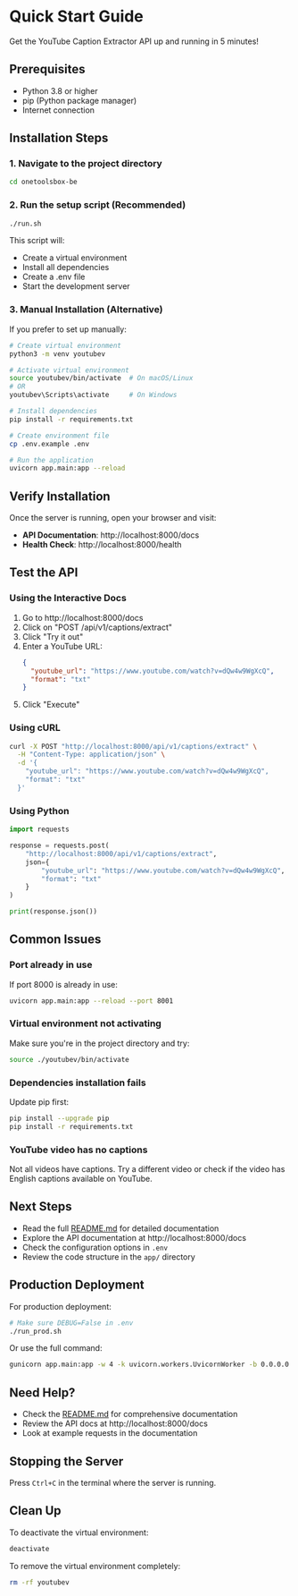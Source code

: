 # Quick Start Guide

Get the YouTube Caption Extractor API up and running in 5 minutes!

## Prerequisites

- Python 3.8 or higher
- pip (Python package manager)
- Internet connection

## Installation Steps

### 1. Navigate to the project directory

```bash
cd onetoolsbox-be
```

### 2. Run the setup script (Recommended)

```bash
./run.sh
```

This script will:
- Create a virtual environment
- Install all dependencies
- Create a .env file
- Start the development server

### 3. Manual Installation (Alternative)

If you prefer to set up manually:

```bash
# Create virtual environment
python3 -m venv youtubev

# Activate virtual environment
source youtubev/bin/activate  # On macOS/Linux
# OR
youtubev\Scripts\activate     # On Windows

# Install dependencies
pip install -r requirements.txt

# Create environment file
cp .env.example .env

# Run the application
uvicorn app.main:app --reload
```

## Verify Installation

Once the server is running, open your browser and visit:

- **API Documentation**: http://localhost:8000/docs
- **Health Check**: http://localhost:8000/health

## Test the API

### Using the Interactive Docs

1. Go to http://localhost:8000/docs
2. Click on "POST /api/v1/captions/extract"
3. Click "Try it out"
4. Enter a YouTube URL:
   ```json
   {
     "youtube_url": "https://www.youtube.com/watch?v=dQw4w9WgXcQ",
     "format": "txt"
   }
   ```
5. Click "Execute"

### Using cURL

```bash
curl -X POST "http://localhost:8000/api/v1/captions/extract" \
  -H "Content-Type: application/json" \
  -d '{
    "youtube_url": "https://www.youtube.com/watch?v=dQw4w9WgXcQ",
    "format": "txt"
  }'
```

### Using Python

```python
import requests

response = requests.post(
    "http://localhost:8000/api/v1/captions/extract",
    json={
        "youtube_url": "https://www.youtube.com/watch?v=dQw4w9WgXcQ",
        "format": "txt"
    }
)

print(response.json())
```

## Common Issues

### Port already in use

If port 8000 is already in use:

```bash
uvicorn app.main:app --reload --port 8001
```

### Virtual environment not activating

Make sure you're in the project directory and try:

```bash
source ./youtubev/bin/activate
```

### Dependencies installation fails

Update pip first:

```bash
pip install --upgrade pip
pip install -r requirements.txt
```

### YouTube video has no captions

Not all videos have captions. Try a different video or check if the video has English captions available on YouTube.

## Next Steps

- Read the full [README.md](README.md) for detailed documentation
- Explore the API documentation at http://localhost:8000/docs
- Check the configuration options in `.env`
- Review the code structure in the `app/` directory

## Production Deployment

For production deployment:

```bash
# Make sure DEBUG=False in .env
./run_prod.sh
```

Or use the full command:

```bash
gunicorn app.main:app -w 4 -k uvicorn.workers.UvicornWorker -b 0.0.0.0:8000
```

## Need Help?

- Check the [README.md](README.md) for comprehensive documentation
- Review the API docs at http://localhost:8000/docs
- Look at example requests in the documentation

## Stopping the Server

Press `Ctrl+C` in the terminal where the server is running.

## Clean Up

To deactivate the virtual environment:

```bash
deactivate
```

To remove the virtual environment completely:

```bash
rm -rf youtubev
```

